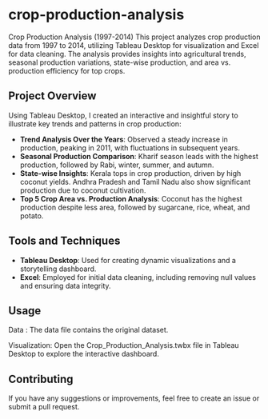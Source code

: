 # crop-production-analysis
Crop Production Analysis (1997-2014)  This project analyzes crop production data from 1997 to 2014, utilizing Tableau Desktop for visualization and Excel for data cleaning. The analysis provides insights into agricultural trends, seasonal production variations, state-wise production, and area vs. production efficiency for top crops. 

## Project Overview

Using Tableau Desktop, I created an interactive and insightful story to illustrate key trends and patterns in crop production:

- **Trend Analysis Over the Years**: Observed a steady increase in production, peaking in 2011, with fluctuations in subsequent years.
- **Seasonal Production Comparison**: Kharif season leads with the highest production, followed by Rabi, winter, summer, and autumn.
- **State-wise Insights**: Kerala tops in crop production, driven by high coconut yields. Andhra Pradesh and Tamil Nadu also show significant production due to coconut cultivation.
- **Top 5 Crop Area vs. Production Analysis**: Coconut has the highest production despite less area, followed by sugarcane, rice, wheat, and potato.

## Tools and Techniques

- **Tableau Desktop**: Used for creating dynamic visualizations and a storytelling dashboard.
- **Excel**: Employed for initial data cleaning, including removing null values and ensuring data integrity.

## Usage
Data :  The data file contains the original dataset.

Visualization: Open the Crop_Production_Analysis.twbx file in Tableau Desktop to explore the interactive dashboard.

## Contributing
If you have any suggestions or improvements, feel free to create an issue or submit a pull request.
